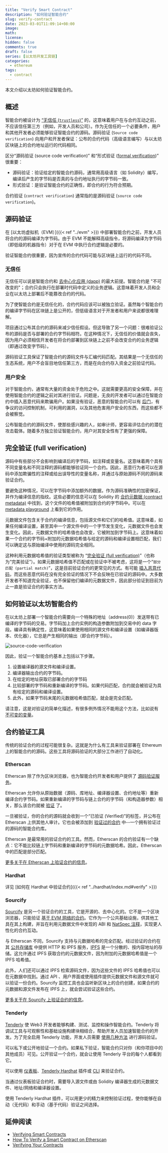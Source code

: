 ```yaml
---
title: "Verify Smart Contract"
description: "如何验证智能合约"
slug: verify-contract
date: 2023-03-01T11:09:14+08:00
image:
math:
license:
hidden: false
comments: true
draft: false
series: [以太坊开发工具链]
categories:
  - ethereum
tags:
  - contract
---
```


本文介绍以太坊如何验证智能合约。

<!--more-->

## 概述

智能合约被设计为 [“无信任 (`trustless`)”](https://www.ethereum.cn/Thinking/trust-model) 的，这意味着用户在与合约互动之前，不应该信任第三方（例如，开发人员和公司）。作为无信任的一个必要条件，用户和其他开发者必须能够验证智能合约的源码。源码验证 (`Source code verification`) 向用户和开发者保证：公布的合约代码（高级语言编写）与以太坊区块链上的合约地址运行的代码相同。

区分“源码验证 (source code verification)” 和“形式验证 ([formal verification](https://ethereum.org/en/developers/docs/smart-contracts/formal-verification/))” 很重要：

- 源码验证：验证给定的智能合约源码，通常用高级语言（如 Solidity）编写，编译后产生的字节码是否真的与合约地址执行的字节码一致。
- 形式验证：是验证智能合约的正确性，即合约的行为符合预期。

合约验证 (`contract verification`) 通常指的是源码验证 (`source code verification`)。

## 源码验证

在 [以太坊虚拟机（EVM）]({{< ref "../evm" >}}) 中部署智能合约之前，开发人员将合约的源码编译为字节码。由于 EVM 不能解释高级指令，将源码编译为字节码（即低级的机器指令）对于在 EVM 中执行合约逻辑是必要的。

验证智能合约很重要，因为宣传的合约代码可能与区块链上运行的代码不同。

### 无信任

无信任可以说是智能合约和 [去中心化应用 (dapp)](https://ethereum.org/en/developers/docs/dapps/) 的最大前提。智能合约是 "不可改变的"；合约只会执行在部署时代码中定义的业务逻辑。这意味着开发人员和企业在以太坊上部署后不能篡改合约的代码。

为了使智能合约是无信任化的，合约代码应该可以被独立验证。虽然每个智能合约的编译字节码在区块链上是公开的，但低级语言对于开发者和用户来说都很难理解。

项目通过公布其合约的源码来减少信任假设。但这导致了另一个问题：很难验证公布的源码是否与部署的合约字节码相符。在这种情况下，无信任的价值就会丧失，因为用户必须相信开发者在将合约部署到区块链上之前不会改变合约的业务逻辑（即通过改变字节码）。

源码验证工具保证了智能合约的源码文件与汇编代码匹配。其结果是一个无信任的生态系统，用户不会盲目地信任第三方，而是在向合约存入资金之前验证代码。

### 用户安全

对于智能合约，通常有大量的资金处于危险之中。这就需要更高的安全保障，并在使用智能合约的逻辑之前对其进行验证。问题是，无良的开发者可以通过在智能合约中插入恶意代码来欺骗用户。如果没有验证，恶意的智能合约可以有 [后门](https://www.trustnodes.com/2018/11/10/concerns-rise-over-backdoored-smart-contracts)，有争议的访问控制机制，可利用的漏洞，以及其他危害用户安全的东西，而这些都不会被察觉。

公布智能合约的源码文件，使那些感兴趣的人，如审计师，更容易评估合约的潜在攻击载体。随着多方独立验证智能合约，用户对其安全性有了更强的保障。

## 完全验证 (full verification)

源码中有些部分不会影响到编译后的字节码，如注释或变量名。这意味着两个具有不同变量名和不同注释的源码都能够验证同一个合约。因此，恶意行为者可以在源码中添加欺骗性的注释或给出误导性的变量名称，并通过与原始源码不同的源码来验证合约。

要避免这种情况，可以在字节码中添加额外的数据，作为源码准确性的加密保证，并作为编译信息的指纹。这些必要的信息可以在 Solidity 的 [合约元数据 (contract metadata)](https://docs.soliditylang.org/en/v0.8.15/metadata.html) 中找到，这个文件的哈希值被附加到合约的字节码中。可以在 [metadata playground](https://playground.sourcify.dev/) 上看到它的作用。

元数据文件包含关于合约的编译信息，包括源文件和它们的哈希值。这意味着，如果任何编译设置，甚至其中一个源文件中的一个字节发生变化，元数据文件也会发生变化。因此，元数据文件的哈希值也会改变，它被附加到字节码上。这意味着如果一个合约的字节码+附加的元数据哈希值与给定的源码和编译设置相匹配，我们可以确定这与原始编译中使用的源码完全相同。

这种利用元数据哈希值的验证类型被称为 “[完全验证 (full verification)](https://docs.sourcify.dev/docs/full-vs-partial-match/)”（也称为“完美验证”）。如果元数据哈希值不匹配或在验证中不被考虑，这将是一个“`部分匹配 (partial match)`”，这是目前验证合约的更常见的方式。有可能 [插入恶意代码](https://samczsun.com/hiding-in-plain-sight/)，而这些恶意代码在没有完全验证的情况下不会反映在已验证的源码中。大多数开发者不知道完全验证，也不保留他们编译的元数据文件，因此部分验证到目前为止一直是验证合约的事实方法。

## 如何验证以太坊智能合约

在以太坊上部署一个智能合约需要向一个特殊的地址（address(0)）发送带有已编译的字节码的交易。字节码加上合约实例的构造参数附加到交易中的 data 字段。编译具有确定性，这意味着如果使用相同的源文件和编译设置（如编译器版本、优化器），它总是产生相同的输出（即合约字节码）。

![source-code-verification](https://ethereum.org/static/56bd7425cd677f3a0416fcb8a1c45118/5b795/source-code-verification.png)

因此，验证一个智能合约基本上包括以下步骤。

1. 设置编译器的源文件和编译设置。
2. 编译器输出合约的字节码。
3. 在给定的地址获取已部署合约的字节码
4. 比较部署的字节码和重新编译的字节码。如果代码匹配，合约就会被验证为具有给定的源码和编译设置。
5. 此外，如果字节码末尾的元数据哈希值匹配，就会是完全匹配。

请注意，这是对验证的简单化描述，有很多例外情况不能用这个方法，比如说有 [不可变的变量](https://docs.sourcify.dev/docs/immutables/)。

## 合约验证工具

传统的验证合约的过程可能很复杂。这就是为什么有工具来验证部署在 Ethereum 上的智能合约的源码。这些工具将源码验证的大部分工作进行了自动化。

### Etherscan

Etherscan 除了作为区块浏览器，也为智能合约开发者和用户提供了 [源码验证服务](https://etherscan.io/verifyContract)。

Etherscan 允许你从原始数据（源码、库地址、编译器设置、合约地址等）重新编译合约字节码。如果重新编译的字节码与链上合约的字节码（和构造器参数）相关，那么该合约就被 [验证](https://info.etherscan.com/types-of-contract-verification/) 了。

一旦被验证，你的合约的源码就会收到一个“已验证 (Verified)”的标签，并公布在 Etherscan 上供其他人审计。它也会被添加到 [验证过的合约](https://etherscan.io/contractsVerified/) 中--一个拥有验证过的源码的智能合约库。

Etherscan 是最常用的验证合约的工具。然而，Etherscan 的合约验证有一个缺点：它不能比较链上字节码和重新编译的字节码的元数据哈希。因此，Etherscan 中的匹配是部分匹配。

[更多关于在 Etherscan 上验证合约的信息](https://medium.com/etherscan-blog/verifying-contracts-on-etherscan-f995ab772327)。

### Hardhat

详见 [如何在 Hardhat 中验证合约]({{< ref "../hardhat/index.md#verify" >}})

### Sourcify

[Sourcify](https://sourcify.dev/#/verifier) 是另一个验证合约的工具，它是开源的、去中心化的。它不是一个区块浏览器，只能验证 [基于 EVM 网络的合约](https://docs.sourcify.dev/docs/chains)。它作为一个公共基础设施，供其他工具在其上构建，并旨在利用元数据文件中发现的 ABI 和 [NatSpec 注释](https://docs.soliditylang.org/en/v0.8.15/natspec-format.html)，实现更人性化的合约互动。

与 Etherscan 不同，Sourcify 支持与元数据哈希的完全匹配。经过验证的合约在其 [公共存储库](https://docs.sourcify.dev/docs/repository/) 中提供 HTTP 和 IPFS 服务，[IPFS](https://ipfs.tech/) 是一个分散的、按内容地址的存储。这允许通过 IPFS 获取合约的元数据文件，因为附加的元数据哈希值是一个 IPFS 哈希值。

此外，人们还可以通过 IPFS 检索源码文件，因为这些文件的 IPFS 哈希值也可以在元数据中找到。通过 API 、用户界面或使用插件提供元数据文件和源文件就可以验证一份合约。Sourcify 监控工具也会监听新区块上的合约创建，如果合约的元数据和源文件发布在 IPFS 上，就会尝试验证这些合约。

[更多关于在 Sourcify 上验证合约的信息](https://blog.soliditylang.org/2020/06/25/sourcify-faq/)。

### Tenderly

[Tenderly](https://tenderly.co/) 使 Web3 开发者能够构建、测试、监控和操作智能合约。Tenderly 将调试工具与可观察性和基础设施构建块相结合，帮助开发人员加速智能合约的开发。为了完全启用 Tenderly 功能，开发人员需要 [使用几种方法](https://docs.tenderly.co/monitoring/contract-verification) 进行源码验证。

可以私下或公开地验证一个合约。如果私下验证，智能合约只对你（和你项目中的其他成员）可见。公开验证一个合约，就会让使用 Tenderly 平台的每个人都看到它。

可以使用 [仪表板](https://docs.tenderly.co/monitoring/smart-contract-verification/verifying-a-smart-contract)、[Tenderly Hardhat](https://docs.tenderly.co/monitoring/smart-contract-verification/verifying-contracts-using-the-tenderly-hardhat-plugin) 插件或 [CLI](https://docs.tenderly.co/monitoring/smart-contract-verification/verifying-contracts-using-cli) 来验证合约。

当通过仪表板验证合约时，需要导入源文件或由 Solidity 编译器生成的元数据文件、地址/网络和编译器设置。

使用 Tenderly Hardhat 插件，可以用更少的精力来控制验证过程，使你能够在自动（无代码）和手动（基于代码）验证之间选择。

## 延伸阅读

- [Verifying Smart Contracts](https://ethereum.org/en/developers/docs/smart-contracts/verifying/)
- [How To Verify a Smart Contract on Etherscan](https://blog.chain.link/how-to-verify-a-smart-contract-on-etherscan/)
- [Verifying Your Contracts](https://hardhat.org/hardhat-runner/docs/guides/verifying)

